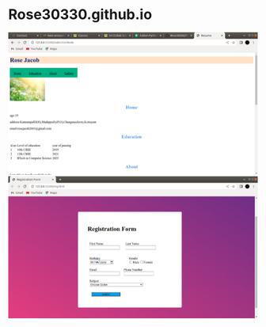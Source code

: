 # Rose30330.github.io

![website](images/resume.png)
![Registration form](images/registrationform.png)
